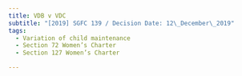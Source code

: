```yaml
---
title: VDB v VDC
subtitle: "[2019] SGFC 139 / Decision Date: 12\_December\_2019"
tags:
  - Variation of child maintenance
  - Section 72 Women’s Charter
  - Section 127 Women’s Charter

---
```

